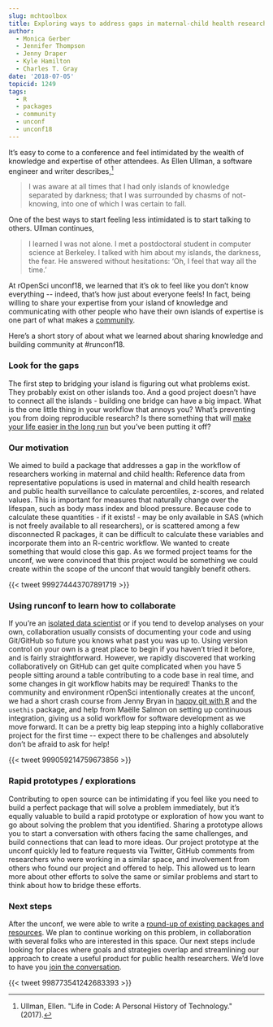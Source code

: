 ```yaml
---
slug: mchtoolbox
title: Exploring ways to address gaps in maternal-child health research
author:
  - Monica Gerber
  - Jennifer Thompson
  - Jenny Draper
  - Kyle Hamilton
  - Charles T. Gray
date: '2018-07-05'
topicid: 1249
tags:
  - R
  - packages
  - community
  - unconf
  - unconf18
---
```


It’s easy to come to a conference and feel intimidated by the wealth of knowledge and expertise of other attendees. As Ellen Ullman, a software engineer and writer describes,[^1] 

> I was aware at all times that I had only islands of knowledge separated by darkness; that I was surrounded by chasms of not-knowing, into one of which I was certain to fall.

One of the best ways to start feeling less intimidated is to start talking to others. Ullman continues,

> I learned I was not alone. I met a postdoctoral student in computer science at Berkeley. I talked with him about my islands, the darkness, the fear. He answered without hesitations: ‘Oh, I feel that way all the time.’

At rOpenSci unconf18, we learned that it’s ok to feel like you don’t know everything -- indeed, that’s how just about everyone feels! In fact, being willing to share your expertise from your island of knowledge and communicating with other people who have their own islands of expertise is one part of what makes a [community](/blog/2017/06/23/community/). 

Here’s a short story of about what we learned about sharing knowledge and building community at #runconf18.

### Look for the gaps

The first step to bridging your island is figuring out what problems exist. They probably exist on other islands too. And a good project doesn’t have to connect all the islands - building one bridge can have a big impact. What is the one little thing in your workflow that annoys you? What’s preventing you from doing reproducible research? Is there something that will [make your life easier in the long run](/blog/2018/04/12/ijtiff/) but you’ve been putting it off?

### Our motivation

We aimed to build a package that addresses a gap in the workflow of researchers working in maternal and child health: Reference data from representative populations is used in maternal and child health research and public health surveillance to calculate percentiles, z-scores, and related values. This is important for measures that naturally change over the lifespan, such as body mass index and blood pressure. Because code to calculate these quantities - if it exists! - may be only available in SAS (which is not freely available to all researchers), or is scattered among a few disconnected R packages, it can be difficult to calculate these variables and incorporate them into an R-centric workflow. We wanted to create something that would close this gap. As we formed project teams for the unconf, we were convinced that this project would be something we could create within the scope of the unconf that would tangibly benefit others.

{{< tweet 999274443707891719 >}}


### Using runconf to learn how to collaborate

If you’re an [isolated data scientist](https://peerj.com/preprints/3160/) or if you tend to develop analyses on your own, collaboration usually consists of documenting your code and using Git/GitHub so future you knows what past you was up to. Using version control on your own is a great place to begin if you haven’t tried it before, and is fairly straightforward. However, we rapidly discovered that working collaboratively on GitHub  can get quite complicated when you have 5 people sitting around a table contributing to a code base in real time, and some changes in git workflow habits may be required! Thanks to the community and environment rOpenSci intentionally creates at the unconf, we had a short crash course from Jenny Bryan in [happy git with R](https://happygitwithr.com/) and the `usethis` package, and help from Maëlle Salmon on setting up continuous integration, giving us a solid workflow for software development as we move forward. It can be a pretty big leap stepping into a highly collaborative project for the first time -- expect there to be challenges and absolutely don’t be afraid to ask for help! 

{{< tweet 999059214759673856 >}}

### Rapid prototypes / explorations

Contributing to open source can be intimidating if you feel like you need to build a perfect package that will solve a problem immediately, but it’s equally valuable to build a rapid prototype or exploration of how you want to go about solving the problem that you identified. Sharing a prototype allows you to  start a conversation with others facing the same challenges, and build connections that can lead to more ideas. Our project prototype at the unconf quickly led to feature requests via Twitter, GitHub comments from researchers who were working in a similar space, and involvement from others who found our project and offered to help. This allowed us to learn more about other efforts to solve the same or similar problems and start to think about how to bridge these efforts.

### Next steps

After the unconf, we were able to write a [round-up of existing packages and resources](http://www.monicagerber.com/2018/07/roundup-of-growth-chart-packages/). We plan to continue working on this problem, in collaboration with several folks who are interested in this space. Our next steps include looking for places where goals and strategies overlap and streamlining our approach to create a useful product for public health researchers. We’d love to have you [join the conversation](https://github.com/ropenscilabs/mchtoolbox/issues).

{{< tweet 998773541242683393 >}}

[^1]: Ullman, Ellen. "Life in Code: A Personal History of Technology." (2017).
